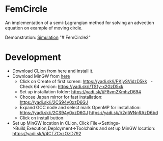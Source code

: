 # FemCircle

An implementation of a semi-Lagrangian method for solving an advection equation on example of moving circle.

Demonstration: [Simulation](https://youtu.be/F00h8x3HHhQ)
"# FemCircle2" 

# Development

 - Download CLion from [here](https://www.jetbrains.com/clion/) and install it.
 - Download MinGW from [here](https://sourceforge.net/projects/tdm-gcc/files/TDM-GCC%20Installer/tdm-gcc-webdl.exe/download)
   - Click on Create of first screen: https://yadi.sk/i/PKjySVidzD5kk
   - Check 64 version: https://yadi.sk/i/TS1y-x2GzD5xk
   - Set up installation folder: https://yadi.sk/i/F8vm2XmhzD694
   - Choose Japan mirror for fast installation: https://yadi.sk/i/2CS94y0xzD6GJ
   - Expand GCC node and select mark OpenMP for installation: 
      https://yadi.sk/i/2CS94y0xzD6GJ
      https://yadi.sk/i/2qlWNqRAzD6bd
   - Click on install button
  - Set up MinGW location in CLion. Click File->Settings->Build,Execution,Deployment->Toolchains and set up MinGW location:
  https://yadi.sk/i/4CTZCvzOzD792
  
   
